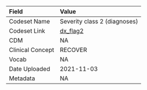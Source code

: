 |Field            |Value                        |
|:----------------|:----------------------------|
|Codeset Name     |Severity class 2 (diagnoses) |
|Codeset Link     |[dx_flag2](https://github.com/PEDSnet/Variable-Dictionary/blob/main/condition/dx_flag2.csv)|
|CDM              |NA                           |
|Clinical Concept |RECOVER                      |
|Vocab            |NA                           |
|Date Uploaded    |2021-11-03                   |
|Metadata         |NA                           |
